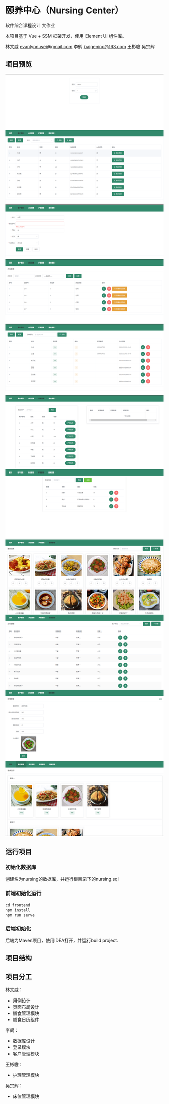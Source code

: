 # 颐养中心（Nursing Center）

软件综合课程设计 大作业

本项目基于 Vue + SSM 框架开发，使用 Element UI 组件库。

林文威 [evanlynn.wei@gmail.com](mailto:evanlynn.wei@gmail.com) 李鹤 [baigenino@163.com](mailto:baigenino@163.com) 王彬瞻 吴宗辉

## 项目预览

![img](./img/1.png)
![img](./img/2.png)
![img](./img/3.png)
![img](./img/4.png)
![img](./img/5.png)
![img](./img/6.png)
![img](./img/7.png)
![img](./img/8.png)
![img](./img/9.png)
![img](./img/10.png)
![img](./img/11.png)

## 运行项目

### 初始化数据库

创建名为nursing的数据库，并运行根目录下的nursing.sql

### 前端初始化运行

```
cd frontend
npm install
npm run serve
```

### 后端初始化

后端为Maven项目，使用IDEA打开，并运行build project.

## 项目结构

## 项目分工

林文威：
- 用例设计
- 页面布局设计
- 膳食管理模块
- 膳食日历组件

李鹤：
- 数据库设计
- 登录模块
- 客户管理模块

王彬瞻：
- 护理管理模块

吴宗辉：
- 床位管理模块